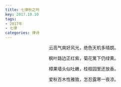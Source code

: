 ```yaml
---
title: 七律秋之吟
key: 2017.10.10
tags: 
- 2017年 
- 七律
categories: 律诗
---
```


<p align="center">云高气爽好风光，绝色天机多晴朗。
</p>
<p align="center">枫叶路边正红紫，菊花篱下仍绿黄。
</p>
<p align="center">樟果墙头似吐嫩，桂枝园里还放香。
</p>
<p align="center">爱秋百木性雅致，怎忍露寒一夜凉。
</p>
